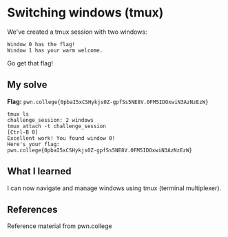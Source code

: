# Switching windows (tmux)
We've created a tmux session with two windows:

    Window 0 has the flag!
    Window 1 has your warm welcome.

Go get that flag!


## My solve
**Flag:** `pwn.college{0pbaI5xCSHykjs0Z-gpfSs5NE8V.0FM5IDOxwiN3AzNzEzW}`


```
tmux ls
challenge_session: 2 windows
tmux attach -t challenge_session
[Ctrl-B 0]
Excellent work! You found window 0!
Here's your flag:
pwn.college{0pbaI5xCSHykjs0Z-gpfSs5NE8V.0FM5IDOxwiN3AzNzEzW}
```

## What I learned
I can now navigate and manage windows using tmux (terminal multiplexer).

## References 
Reference material from pwn.college
